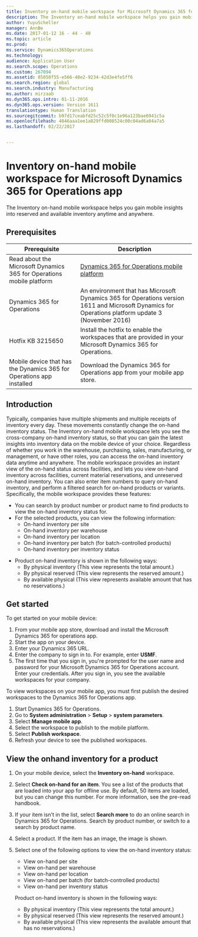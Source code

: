 ```yaml
---
title: Inventory on-hand mobile workspace for Microsoft Dynamics 365 for Operations app
description: The Inventory on-hand mobile workspace helps you gain mobile insights into reserved and available inventory anytime and anywhere.
author: YuyuScheller
manager: AnnBe
ms.date: 2017-01-12 16 - 44 - 40
ms.topic: article
ms.prod: 
ms.service: Dynamics365Operations
ms.technology: 
audience: Application User
ms.search.scope: Operations
ms.custom: 267094
ms.assetid: 85058f55-e566-40e2-9234-42d3e4fe5ff6
ms.search.region: global
ms.search.industry: Manufacturing
ms.author: mirzaab
ms.dyn365.ops.intro: 01-11-2016
ms.dyn365.ops.version: Version 1611
translationtype: Human Translation
ms.sourcegitcommit: b97d17ceabfd25c52c5f0c1e96a123bae6941c5a
ms.openlocfilehash: 4046aaa1ee1a829ffd008524c00c04ad6a04a7a5
ms.lasthandoff: 02/22/2017


---
```


# <a name="inventory-on-hand-mobile-workspace-for-microsoft-dynamics-365-for-operations-app"></a>Inventory on-hand mobile workspace for Microsoft Dynamics 365 for Operations app

The Inventory on-hand mobile workspace helps you gain mobile insights into reserved and available inventory anytime and anywhere. 

<a name="prerequisites"></a>Prerequisites
-------------

| Prerequisite                                                         | Description                                                                                                                                        |
|----------------------------------------------------------------------|----------------------------------------------------------------------------------------------------------------------------------------------------|
| Read about the Microsoft Dynamics 365 for Operations mobile platform | [Dynamics 365 for Operations mobile platform](mobile-platform.md)                                   |
| Dynamics 365 for Operations                                          | An environment that has Microsoft Dynamics 365 for Operations version 1611 and Microsoft Dynamics for Operations platform update 3 (November 2016) |
| Hotfix KB 3215650                                                    | Install the hotfix to enable the workspaces that are provided in your Microsoft Dynamics 365 for Operations.                                       |
| Mobile device that has the Dynamics 365 for Operations app installed | Download the Dynamics 365 for Operations app from your mobile app store.                                                                           |

## <a name="introduction"></a>Introduction
Typically, companies have multiple shipments and multiple receipts of inventory every day. These movements constantly change the on-hand inventory status. The Inventory on-hand mobile workspace lets you see the cross-company on-hand inventory status, so that you can gain the latest insights into inventory data on the mobile device of your choice. Regardless of whether you work in the warehouse, purchasing, sales, manufacturing, or management, or have other roles, you can access the on-hand inventory data anytime and anywhere. The mobile workspace provides an instant view of the on-hand status across facilities, and lets you view on-hand inventory across facilities, current material reservations, and unreserved on-hand inventory. You can also enter item numbers to query on-hand inventory, and perform a filtered search for on-hand products or variants. Specifically, the mobile workspace provides these features:

-   You can search by product number or product name to find products to view the on-hand inventory status for.
-   For the selected products, you can view the following information:
    -   On-hand inventory per site
    -   On-hand inventory per warehouse
    -   On-hand inventory per location
    -   On-hand inventory per batch (for batch-controlled products)
    -   On-hand inventory per inventory status

<!-- -->

-   Product on-hand inventory is shown in the following ways:
    -   By physical inventory (This view represents the total amount.)
    -   By physical reserved (This view represents the reserved amount.)
    -   By available physical (This view represents available amount that has no reservations.)

## <a name="get-started"></a>Get started
To get started on your mobile device:

1.  From your mobile app store, download and install the Microsoft Dynamics 365 for operations app.
2.  Start the app on your device.
3.  Enter your Dynamics 365 URL.
4.  Enter the company to sign in to. For example, enter **USMF**.
5.  The first time that you sign in, you're prompted for the user name and password for your Microsoft Dynamics 365 for Operations account. Enter your credentials. After you sign in, you see the available workspaces for your company.

To view workspaces on your mobile app, you must first publish the desired workspaces to the Dynamics 365 for Operations app.

1.  Start Dynamics 365 for Operations.
2.  Go to **System administration** &gt; **Setup** &gt; **system parameters**.
3.  Select **Manage mobile app**.
4.  Select the workspace to publish to the mobile platform.
5.  Select **Publish workspace**.
6.  Refresh your device to see the published workspaces.

## <a name="view-the-onhand-inventory-for-a-product"></a>View the onhand inventory for a product
1.  On your mobile device, select the **Inventory on-hand** workspace.
2.  Select **Check on-hand for an item**. You see a list of the products that are loaded into your app for offline use. By default, 50 items are loaded, but you can change this number. For more information, see the pre-read handbook.
3.  If your item isn't in the list, select **Search more** to do an online search in Dynamics 365 for Operations. Search by product number, or switch to a search by product name.
4.  Select a product. If the item has an image, the image is shown.
5.  Select one of the following options to view the on-hand inventory status:
    -   View on-hand per site
    -   View on-hand per warehouse
    -   View on-hand per location
    -   View on-hand per batch (for batch-controlled products)
    -   View on-hand per inventory status

    Product on-hand inventory is shown in the following ways:
    -   By physical inventory (This view represents the total amount.)
    -   By physical reserved (This view represents the reserved amount.)
    -   By available physical (This view represents the available amount that has no reservations.)





